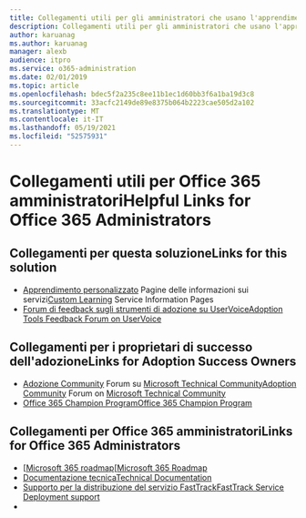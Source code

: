 ```yaml
---
title: Collegamenti utili per gli amministratori che usano l'apprendimento personalizzato per Office 365
description: Collegamenti utili per gli amministratori che usano l'apprendimento personalizzato per Office 365
author: karuanag
ms.author: karuanag
manager: alexb
audience: itpro
ms.service: o365-administration
ms.date: 02/01/2019
ms.topic: article
ms.openlocfilehash: bdec5f2a235c8ee11b1ec1d60bb3f6a1ba19d3c8
ms.sourcegitcommit: 33acfc2149de89e8375b064b2223cae505d2a102
ms.translationtype: MT
ms.contentlocale: it-IT
ms.lasthandoff: 05/19/2021
ms.locfileid: "52575931"
---
```

# <a name="helpful-links-for-office-365-administrators"></a><span data-ttu-id="9f0c4-103">Collegamenti utili per Office 365 amministratori</span><span class="sxs-lookup"><span data-stu-id="9f0c4-103">Helpful Links for Office 365 Administrators</span></span>

## <a name="links-for-this-solution"></a><span data-ttu-id="9f0c4-104">Collegamenti per questa soluzione</span><span class="sxs-lookup"><span data-stu-id="9f0c4-104">Links for this solution</span></span>

- <span data-ttu-id="9f0c4-105">[Apprendimento personalizzato](/office365/customlearning) Pagine delle informazioni sui servizi</span><span class="sxs-lookup"><span data-stu-id="9f0c4-105">[Custom Learning](/office365/customlearning) Service Information Pages</span></span>
- [<span data-ttu-id="9f0c4-106">Forum di feedback sugli strumenti di adozione su UserVoice</span><span class="sxs-lookup"><span data-stu-id="9f0c4-106">Adoption Tools Feedback Forum on UserVoice</span></span>](https://aka.ms/AdoptionFeedback)

## <a name="links-for-adoption-success-owners"></a><span data-ttu-id="9f0c4-107">Collegamenti per i proprietari di successo dell'adozione</span><span class="sxs-lookup"><span data-stu-id="9f0c4-107">Links for Adoption Success Owners</span></span>
- <span data-ttu-id="9f0c4-108">[Adozione Community](https://aka.ms/DriveAdoption) Forum su [Microsoft Technical Community](https://aka.ms/DriveAdoption)</span><span class="sxs-lookup"><span data-stu-id="9f0c4-108">[Adoption Community](https://aka.ms/DriveAdoption) Forum on [Microsoft Technical Community](https://aka.ms/DriveAdoption)</span></span>
- [<span data-ttu-id="9f0c4-109">Office 365 Champion Program</span><span class="sxs-lookup"><span data-stu-id="9f0c4-109">Office 365 Champion Program</span></span>](https://aka.ms/O365Champions)

## <a name="links-for-office-365-administrators"></a><span data-ttu-id="9f0c4-110">Collegamenti per Office 365 amministratori</span><span class="sxs-lookup"><span data-stu-id="9f0c4-110">Links for Office 365 Administrators</span></span>
- <span data-ttu-id="9f0c4-111">[[Microsoft 365 roadmap](https://aka.ms/M365Roadmap)</span><span class="sxs-lookup"><span data-stu-id="9f0c4-111">[[Microsoft 365 Roadmap](https://aka.ms/M365Roadmap)</span></span>
- [<span data-ttu-id="9f0c4-112">Documentazione tecnica</span><span class="sxs-lookup"><span data-stu-id="9f0c4-112">Technical Documentation</span></span>](https://docs.microsoft.com)
- [<span data-ttu-id="9f0c4-113">Supporto per la distribuzione del servizio FastTrack</span><span class="sxs-lookup"><span data-stu-id="9f0c4-113">FastTrack Service Deployment support</span></span>](https://www.microsoft.com/fasttrack)
-

